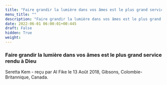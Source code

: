 ```yaml
---
title: "Faire grandir la lumière dans vos âmes est le plus grand service rendu à Dieu"
menu_title: ""
description: "Faire grandir la lumière dans vos âmes est le plus grand service rendu à Dieu"
date: 2022-06-01 06:00:01+00:445
draft: False
hidden: True
weight:
---
```

### Faire grandir la lumière dans vos âmes est le plus grand service rendu à Dieu

Seretta Kem - reçu par Al Fike le 13 Août 2018, Gibsons, Colombie-Britannique, Canada.



